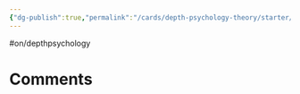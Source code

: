 ```yaml
---
{"dg-publish":true,"permalink":"/cards/depth-psychology-theory/starter/","created":"2022-12-31T00:02:04.467+01:00","updated":"2023-04-21T19:57:09.843+02:00"}
---
```


#on/depthpsychology 



# Comments 
<script src="https://utteranc.es/client.js"
        repo="Heart4sides/Comment_Section"
        issue-term="pathname"
        theme="gruvbox-dark"
        crossorigin="anonymous"
        async>
</script>